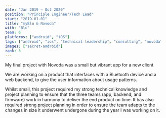 ```yaml
---
date: "Jan 2019 – Oct 2020"
position: "Principle Engineer/Tech Lead"
start: "2019-01-01"
title: "myBlu & Novoda"
with: "Blu"
team: 6
platforms: ["android", "iOS"]
tags: ["android", "ios", "technical leadership", "consulting", "novoda"]
images: ["secret-android"]
rank: 3
---
```

My final project with Novoda was a small but vibrant app for a new client.

We are working on a product that interfaces with a Bluetooth device and a web backend, to give the user information about usage patterns.

Whilst small, this project required my strong technical knowledge and project planning to ensure that the three teams (app, backend, and firmware) work in harmony to deliver the end product on time. It has also required strong project planning in order to ensure the team adapts to the changes in size it underwent undergone during the year I was working on it.